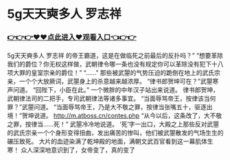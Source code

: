 # 5g天天奭多人 罗志祥

### <a href="https://https://github.com/lourv/hair/issues/1">👉👉👉♥♥点此进入♥观看入口👈👉👉</a>

5g天天奭多人 罗志祥
的帝王霸道，这是在做临死之前最后的反扑吗？”
    “想要革除我们的爵位？你无权这样做，武朝律令哪一条也没有规定你可以革除没有犯下十八项大罪的皇室宗亲的爵位！”
    “……”
    那些被武曌的气势压迫的跪倒在地上的武氏宗亲，一个个大放厥词，武曌身上的杀意越来越浓厚。
    “律书郎贺坤可在？”武曌寒声问道。
    “回陛下，小臣在此。”
    一个微胖的中年汉子站出来说道。
    律书郎贺坤，武朝律法司的二把手，专司武朝律法等诸多事宜。
    “当面辱骂帝王，按律该当何罪？”武曌问道。
    “当面辱骂帝王，乃是大不敬之罪，按律当张嘴五十，驱逐出境！”贺坤说道。
    http://m.atboss.cn/contes.php
    “从今以后，这条改了，大不敬之罪，按律当……死！”
    武曌冷冷地说道。
    ‘死’字一出口，大殿之上那些反对武曌的武氏宗亲一个个身形变得扭曲，发出痛苦的惨叫，他们被武曌散发的气场生生的碾压致死。
    大片的血迹染满了乾坤殿的地面，满朝文武百官看到这一幕肌体生寒！
    众人深深地意识到了，女帝变了，真的变了
